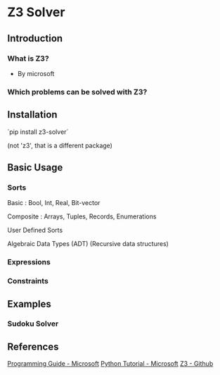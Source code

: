 # Z3 Solver

## Introduction

### What is Z3?

- By microsoft

### Which problems can be solved with Z3?

## Installation

´pip install z3-solver´

(not 'z3', that is a different package)

## Basic Usage

### Sorts

Basic : Bool, Int, Real, Bit-vector

Composite : Arrays, Tuples, Records, Enumerations

User Defined Sorts

Algebraic Data Types (ADT) (Recursive data structures)

### Expressions

### Constraints

## Examples

### Sudoku Solver

## References

[Programming Guide - Microsoft](https://z3prover.github.io/papers/programmingz3.html)
[Python Tutorial - Microsoft](https://microsoft.github.io/z3guide/programming/Z3%20Python%20-%20Readonly/Introduction)
[Z3 - Github](https://github.com/Z3Prover/z3)
